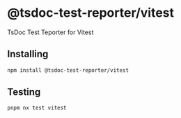 # @tsdoc-test-reporter/vitest

TsDoc Test Teporter for Vitest

## Installing

```bash
npm install @tsdoc-test-reporter/vitest
```

## Testing

```bash
pnpm nx test vitest
```

